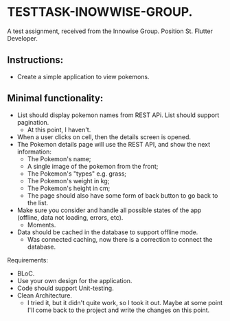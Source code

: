 # TESTTASK-INOWWISE-GROUP.
A test assignment, received from the Innowise Group. Position St. Flutter Developer.

## Instructions:
  
- Create a simple application to view pokemons.
  
## Minimal functionality:
  
- List should display pokemon names from REST APi. List should support pagination.
  - At this point, I haven't.
- When a user clicks on cell, then the details screen is opened.
- The Pokemon details page will use the REST API, and show the next information:
  - The Pokemon's name;
  - A single image of the pokemon from the front;
  - The Pokemon's "types" e.g. grass;
  - The Pokemon's weight in kg;
  - The Pokemon's height in cm;
  - The page should also have some form of back button to go back to the list.
- Make sure you consider and handle all possible states of the app (offline, data not loading, errors, etc).
  - Moments.
- Data should be cached in the database to support offline mode.
  - Was connected caching, now there is a correction to connect the database.
  
Requirements:
  
- BLoC. 
- Use your own design for the application.
- Code should support Unit-testing.
- Clean Architecture.
  - I tried it, but it didn't quite work, so I took it out. Maybe at some point I'll come back to the project and write the changes on this point.
